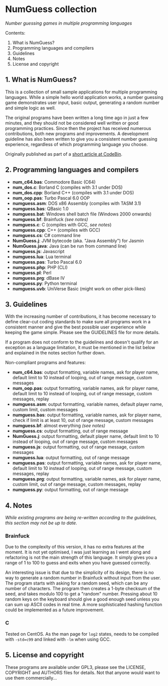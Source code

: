 # NumGuess collection
*Number guessing games in multiple programming languages*

Contents:

1. What is NumGuess?
2. Programming languages and compilers
3. Guidelines
4. Notes
5. License and copyright

## 1. What is NumGuess?

This is a collection of small sample applications for multiple programming languages. While a simple hello world application works, a number guessing game demonstrates user input, basic output, generating a random number and simple logic as well.

The original programs have been written a long time ago in just a few minutes, and they should not be considered well written or good programming practices. Since then the project has received numerous contributions, both new programs and improvements. A development guideline has also been written to give you a consistent number guessing experience, regardless of which programming language you choose.

Originally published as part of a [short article at CodeBin](http://codebin.co.uk/blog/number-guessing-hello-world-games/).

## 2. Programming languages and compilers

- **num_c64.bas**: Commodore Basic (C64)
- **num_dos.c**: Borland C (compiles with 3.1 under DOS)
- **num_dos.cpp**: Borland C++ (compiles with 3.1 under DOS)
- **num_oop.pas**: Turbo Pascal 6.0 OOP
- **numguess.asm**: DOS x86 Assembly (compiles with TASM 3.1)
- **numguess.bas**: QBasic 1.0
- **numguess.bat**: Windows shell batch file (Windows 2000 onwards)
- **numguess.bf**: Brainfuck *(see notes)*
- **numguess.c**: C (compiles with GCC, *see notes*)
- **numguess.cpp**: C++ (compiles with GCC)
- **numguess.cs**: C# command line
- **NumGuess.j**: JVM bytecode (aka. "Java Assembly") for Jasmin
- **NumGuess.java**: Java (can be run from command line)
- **numguess.js**: Javascript
- **numguess.lua**: Lua terminal
- **numguess.pas**: Turbo Pascal 6.0
- **numguess.php**: PHP (CLI)
- **numguess.pl**: Perl
- **numguess.prg**: dBase IV
- **numguess.py**: Python terminal
- **numguess.uvb**: UniVerse Basic (might work on other pick-likes)

## 3. Guidelines

With the increasing number of contributions, it has become necessary to define clear-cut coding standards to make sure all programs work in a consistent manner and give the best possible user experience while keeping the game simple. Please see the GUIDELINES file for more details.

If a program does not conform to the guidelines and doesn't qualify for an exception as a language limitation, it must be mentioned in the list below and explained in the notes section further down.

Non-compliant programs and features:

- **num_c64.bas**: output formatting, variable names, ask for player name, default limit to 10 instead of looping, out of range message, custom messages
- **num_oop.pas**: output formatting, variable names, ask for player name, default limit to 10 instead of looping, out of range message, custom messages, replay
- **numguess.asm**: output formatting, variable names, default player name, custom limit, custom messages
- **numguess.bas**: output formatting, variable names, ask for player name, check if limit is at least 10, out of range message, custom messages
- **numguess.bf**: almost everything *(see notes)*
- **numguess.cs**: output formatting, out of range message
- **NumGuess.j**: output formatting, default player name, default limit to 10 instead of looping, out of range message, custom messages
- **numguess.js**: output formatting, out of range message, custom messages
- **numguess.lua**: output formatting, out of range message
- **numguess.pas**: output formatting, variable names, ask for player name, default limit to 10 instead of looping, out of range message, custom messages, replay
- **numguess.prg**: output formatting, variable names, ask for player name, custom limit, out of range message, custom messages, replay
- **numguess.py**: output formatting, out of range message

## 4. Notes

*While existing programs are being re-written according to the guidelines, this section may not be up to date.*

### Brainfuck

Due to the complexity of this version, it has no extra features at the moment. It is not yet optimised, I was just learning as I went along and refactoring is not the main strength of this language. It simply gives you a range of 1 to 100 to guess and exits when you have guessed correctly.

An interesting issue is that due to the simplicity of its design, there is no way to generate a random number in Brainfuck without input from the user. The program starts with asking for a random seed, which can be any number of characters. The program then creates a 1-byte checksum of the seed, and takes modulo 100 to get a "random" number. Pressing about 10 random keys on the keyboard should give a good enough seed unless you can sum up ASCII codes in real time. A more sophisticated hashing function could be implemented as a future improvement.

### C

Tested on CentOS. As the man page for ```log2``` states, needs to be compiled with ```-std=c99``` and linked with ```-lm``` when using GCC.

## 5. License and copyright

These programs are available under GPL3, please see the LICENSE, COPYRIGHT and AUTHORS files for details. Not that anyone would want to use them commercially...
